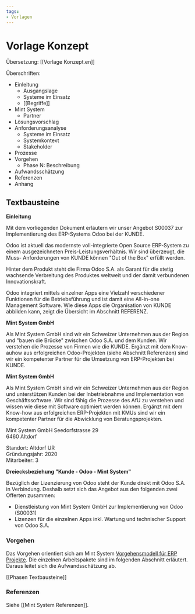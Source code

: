 ```yaml
---
tags:
- Vorlagen
---
```


# Vorlage Konzept
Übersetzung: [[Vorlage Konzept.en]]

Überschriften:

* Einleitung
	* Ausgangslage
	* Systeme im Einsatz
	* [[Begriffe]]
* Mint System
	* Partner
* Lösungsvorschlag
* Anforderungsanalyse
	* Systeme im Einsatz
	* Systemkontext
	* Stakeholder
* Prozesse
* Vorgehen
	* Phase N: Beschreibung
* Aufwandsschätzung
* Referenzen
* Anhang

## Textbausteine

**Einleitung**

Mit dem vorliegenden Dokument erläutern wir unser Angebot S00037 zur
Implementierung des ERP-Systems Odoo bei der KUNDE.

Odoo ist aktuell das modernste voll-integrierte Open Source ERP-System zu einem
ausgezeichneten Preis-Leistungsverhältnis. Wir sind überzeugt, die Muss-
Anforderungen von KUNDE können "Out of the Box" erfüllt werden.

Hinter dem Produkt steht die Firma Odoo S.A. als Garant für die stetig wachsende
Verbreitung des Produktes weltweit und der damit verbundenen Innovationskraft.

Odoo integriert mittels einzelner Apps eine Vielzahl verschiedener Funktionen für die
Betriebsführung und ist damit eine All-in-one Management Software. Wie diese Apps
die Organisation von KUNDE abbilden kann, zeigt die Übersicht im Abschnitt
REFERENZ.

**Mint System GmbH**

Als Mint System GmbH sind wir ein Schweizer Unternehmen aus der Region und "bauen die Brücke" zwischen Odoo S.A. und dem Kunden. Wir verstehen die Prozesse von Firmen wie die KUNDE. Ergänzt mit dem Know-auhow aus erfolgreichen Odoo-Projekten (siehe Abschnitt Referenzen) sind wir ein kompetenter Partner für die Umsetzung von ERP-Projekten bei KUNDE.

**Mint System GmbH**

Als Mint System GmbH sind wir ein Schweizer Unternehmen aus der Region und unterstützen Kunden bei der Inbetriebnahme und Implementation von Geschäftssoftware. Wir sind fähig die Prozesse des AfU zu verstehen und wissen wie diese mit Software optimiert werden können. Ergänzt mit dem Know-how aus erfolgreichen ERP-Projekten mit KMUs sind wir ein kompetenter Partner für die Abwicklung von Beratungsprojekten.

Mint System GmbH Seedorfstrasse 29  
 6460 Altdorf

Standort: Altdorf UR  
 Gründungsjahr: 2020  
 Mitarbeiter: 3

**Dreiecksbeziehung "Kunde - Odoo - Mint System"**

Bezüglich der Lizenzierung von Odoo steht der Kunde direkt mit Odoo S.A. in Verbindung. Deshalb setzt sich das Angebot aus den folgenden zwei Offerten zusammen:

-   Dienstleistung von Mint System GmbH zur Implementierung von Odoo (S00031)
-   Lizenzen für die einzelnen Apps inkl. Wartung und technischer Support von Odoo S.A.

### Vorgehen

Das Vorgehen orientiert sich am Mint System [Vorgehensmodell für ERP Projekte](https://cloud.mint-system.ch/s/cPnnr7yjPApL8YG). Die einzelnen Arbeitspakete sind im folgenden Abschnitt erläutert. Daraus leitet sich die Aufwandsschätzung ab.

[[Phasen Textbausteine]]

### Referenzen

Siehe [[Mint System Referenzen]].